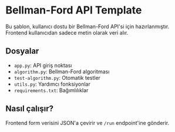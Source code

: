 # Bellman-Ford API Template

Bu şablon, kullanıcı dostu bir Bellman-Ford API'si için hazırlanmıştır. Frontend kullanıcıdan sadece metin olarak veri alır.

## Dosyalar

- `app.py`: API giriş noktası
- `algorithm.py`: Bellman-Ford algoritması
- `test-algorithm.py`: Otomatik testler
- `utils.py`: Yardımcı fonksiyonlar
- `requirements.txt`: Bağımlılıklar

## Nasıl çalışır?

Frontend form verisini JSON'a çevirir ve `/run` endpoint'ine gönderir.
